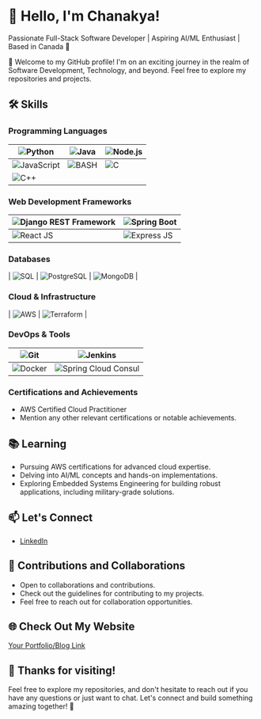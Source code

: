# 👋 Hello, I'm Chanakya!

Passionate Full-Stack Software Developer | Aspiring AI/ML Enthusiast | Based in Canada 🍁

🚀 Welcome to my GitHub profile! I'm on an exciting journey in the realm of Software Development, Technology, and beyond. Feel free to explore my repositories and projects.

## 🛠️ Skills

### Programming Languages
| ![Python](https://img.shields.io/badge/-Python-blue?style=flat-square&logo=python&logoColor=white) | ![Java](https://img.shields.io/badge/-Java-red?style=flat-square&logo=java&logoColor=white) | ![Node.js](https://img.shields.io/badge/-Node.js-green?style=flat-square&logo=node.js&logoColor=white) |
| --- | --- | --- |
| ![JavaScript](https://img.shields.io/badge/-JavaScript-yellow?style=flat-square&logo=javascript&logoColor=white) | ![BASH](https://img.shields.io/badge/-BASH-lightgrey?style=flat-square&logo=gnu-bash&logoColor=white) | ![C](https://img.shields.io/badge/-C-darkblue?style=flat-square&logo=c&logoColor=white) |
| ![C++](https://img.shields.io/badge/-C++-purple?style=flat-square&logo=c%2B%2B&logoColor=white) | |

### Web Development Frameworks
| ![Django REST Framework](https://img.shields.io/badge/-Django%20REST%20Framework-green?style=flat-square&logo=django&logoColor=white) | ![Spring Boot](https://img.shields.io/badge/-Spring%20Boot-blue?style=flat-square&logo=spring&logoColor=white) |
| --- | --- |
| ![React JS](https://img.shields.io/badge/-React%20JS-blue?style=flat-square&logo=react&logoColor=white) | ![Express JS](https://img.shields.io/badge/-Express%20JS-lightgrey?style=flat-square&logo=express&logoColor=white) |

### Databases
| ![SQL](https://img.shields.io/badge/-SQL-orange?style=flat-square&logo=sql&logoColor=white) | ![PostgreSQL](https://img.shields.io/badge/-PostgreSQL-blue?style=flat-square&logo=postgresql&logoColor=white) | ![MongoDB](https://img.shields.io/badge/-MongoDB-green?style=flat-square&logo=mongodb&logoColor=white) |

### Cloud & Infrastructure
| ![AWS](https://img.shields.io/badge/-AWS-orange?style=flat-square&logo=amazon-aws&logoColor=white) | ![Terraform](https://img.shields.io/badge/-Terraform-blueviolet?style=flat-square&logo=terraform&logoColor=white) |

### DevOps & Tools
| ![Git](https://img.shields.io/badge/-Git-black?style=flat-square&logo=git&logoColor=white) | ![Jenkins](https://img.shields.io/badge/-Jenkins-red?style=flat-square&logo=jenkins&logoColor=white) |
| --- | --- |
| ![Docker](https://img.shields.io/badge/-Docker-blue?style=flat-square&logo=docker&logoColor=white) | ![Spring Cloud Consul](https://img.shields.io/badge/-Spring%20Cloud%20Consul-yellowgreen?style=flat-square&logo=spring&logoColor=white) |

### Certifications and Achievements
- AWS Certified Cloud Practitioner
- Mention any other relevant certifications or notable achievements.

## 📚 Learning

- Pursuing AWS certifications for advanced cloud expertise.
- Delving into AI/ML concepts and hands-on implementations.
- Exploring Embedded Systems Engineering for building robust applications, including military-grade solutions.

## 📫 Let's Connect

- [LinkedIn](https://www.linkedin.com/in/chanakyadeveloper/)

## 🤝 Contributions and Collaborations

- Open to collaborations and contributions.
- Check out the guidelines for contributing to my projects.
- Feel free to reach out for collaboration opportunities.

## 🌐 Check Out My Website

[Your Portfolio/Blog Link](link_to_your_portfolio)

## 🎉 Thanks for visiting!

Feel free to explore my repositories, and don't hesitate to reach out if you have any questions or just want to chat. Let's connect and build something amazing together! 🚀
